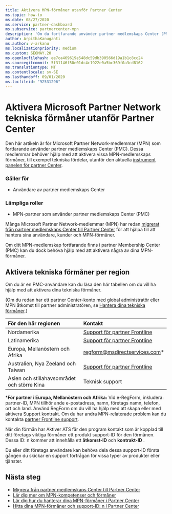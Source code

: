 ```yaml
---
title: Aktivera MPN-förmåner utanför Partner Center
ms.topic: how-to
ms.date: 08/27/2020
ms.service: partner-dashboard
ms.subservice: partnercenter-mpn
description: 'Om du fortfarande använder partner medlemskaps Center (PMC) kan du läsa om vilka du kan kontakta för att aktivera dina MPN tekniska support-förmåner och ge support-ID: n.'
author: ArpithaKanuganti
ms.author: v-arkanu
ms.localizationpriority: medium
ms.custom: SEOMAY.20
ms.openlocfilehash: ee7ca469619e548dc59db390566d19a1b1c8cc24
ms.sourcegitcommit: 5f31146f50e01dc4c1922e0a5bc369f0a3cd8162
ms.translationtype: MT
ms.contentlocale: sv-SE
ms.lasthandoff: 09/01/2020
ms.locfileid: "92531296"
---
```

# <a name="activate-microsoft-partner-network-technical-benefits-outside-of-partner-center"></a>Aktivera Microsoft Partner Network tekniska förmåner utanför Partner Center

Den här artikeln är för Microsoft Partner Network-medlemmar (MPN) som fortfarande använder partner medlemskaps Center (PMC). Dessa medlemmar behöver hjälp med att aktivera vissa MPN-medlemskaps förmåner, till exempel tekniska fördelar, utanför den aktuella [instrument panelen för partner Center](https://partner.microsoft.com/dashboard).

### <a name="applies-to"></a>Gäller för

- Användare av partner medlemskaps Center

### <a name="appropriate-roles"></a>Lämpliga roller

- MPN-partner som använder partner medlemskaps Center (PMC)

Många Microsoft Partner Network-medlemmar (MPN) har redan [migrerat från partner medlemskaps Center till Partner Center](prepare-pmc-pc-migration.md) för att hjälpa till att hantera sina användare, kunder och MPN-förmåner.

Om ditt MPN-medlemskap fortfarande finns i partner Membership Center (PMC) kan du dock behöva hjälp med att aktivera några av dina MPN-förmåner.

## <a name="activate-technical-benefits-by-region"></a>Aktivera tekniska förmåner per region

Om du är en PMC-användare kan du läsa den här tabellen om du vill ha hjälp med att aktivera dina tekniska förmåner.

(Om du redan har ett partner Center-konto med global administratör eller MPN åtkomst till partner administratören, se [Hantera dina tekniska förmåner](manage-your-partner-network-benefits.md#manage-technical-benefits).)

|För den här regionen  | Kontakt |
|:--------|:------------|
|Nordamerika  | [Support för partner Frontline](https://partner.microsoft.com/support?issueid=300-0042)  |
|Latinamerika  | [Support för partner Frontline](https://partner.microsoft.com/support?issueid=300-0042)  |
|Europa, Mellanöstern och Afrika  | [regform@msdirectservices.com](mailto:regform@msdirectservices.com)*  |
|Australien, Nya Zeeland och Taiwan  | [Support för partner Frontline](https://partner.microsoft.com/support?issueid=300-0042)  |
|Asien och stillahavsområdet och större Kina  | Teknisk support  |

\***För partner i Europa, Mellanöstern och Afrika:** Vid e-RegForm, inkludera: partner-ID, MPN tillhör ande e-postadress, namn, företags namn, telefon, ort och land. Använd RegForm om du vill ha hjälp med att skapa eller med aktivera Support kontrakt. Om du har andra MPN-relaterade problem kan du kontakta [partner Frontline support](https://partner.microsoft.com/support?issueid=300-0042).

När din förmån har Aktiver ATS får den program kontakt som är kopplad till ditt företags viktiga förmåner ett produkt support-ID för den förmånen. Dessa ID: n kommer att innehålla ett **åtkomst-ID** och **kontrakt-ID** . 

Du eller ditt företags användare kan behöva dela dessa support-ID första gången du skickar en support förfrågan för vissa typer av produkter eller tjänster.

## <a name="next-steps"></a>Nästa steg

- [Migrera från partner medlemskaps Center till Partner Center](prepare-pmc-pc-migration.md)
- [Lär dig mer om MPN-kompetenser och förmåner](learn-about-competencies.md)
- [Lär dig hur du hanterar dina MPN-förmåner i Partner Center](manage-your-partner-network-benefits.md)
- [Hitta dina MPN-förmåner och support-ID: n i Partner Center](mpn-find-benefits.md)
